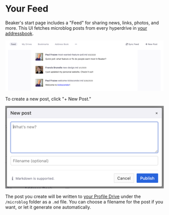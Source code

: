 # Your Feed

Beaker's start page includes a "Feed" for sharing news, links, photos, and more. This UI fetches microblog posts from every hyperdrive in [your addressbook](your-address-book.md).

![](../.gitbook/assets/start-page-feed.png)

To create a new post, click "+ New Post."

![](../.gitbook/assets/new-post-dialog.png)

The post you create will be written to [your Profile Drive](your-profile-drive.md) under the `/microblog` folder as a `.md` file. You can choose a filename for the post if you want, or let it generate one automatically.

